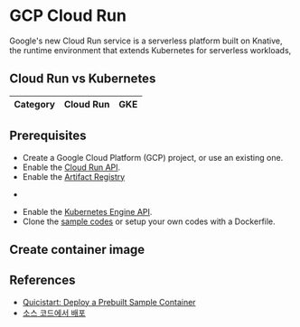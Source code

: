 # GCP Cloud Run

Google's new Cloud Run service is a serverless platform built on Knative, the runtime environment that extends Kubernetes for serverless workloads,

## Cloud Run vs Kubernetes

| Category | Cloud Run | GKE |
|---|---|---|

## Prerequisites

- Create a Google Cloud Platform (GCP) project, or use an existing one.
- Enable the [Cloud Run API](https://console.developers.google.com/apis/api/run.googleapis.com/overview).
- Enable the [Artifact Registry](https://console.developers.google.com/apis/api/artifactregistry.googleapis.com/overview)
- ~~~Enable the [Container Registry API](https://console.developers.google.com/apis/api/containerregistry.googleapis.com/overview).~~~
- Enable the [Kubernetes Engine API](https://console.developers.google.com/apis/api/container.googleapis.com/overview).
- Clone the [sample codes](https://github.com/Timtech4u/vuejs-dockerized) or setup your own codes with a Dockerfile.

## Create container image



## References

- [Quicistart: Deploy a Prebuilt Sample Container](https://cloud.google.com/run/docs/quickstarts/prebuilt-deploy)
- [소스 코드에서 배포](https://cloud.google.com/run/docs/deploying-source-code)
